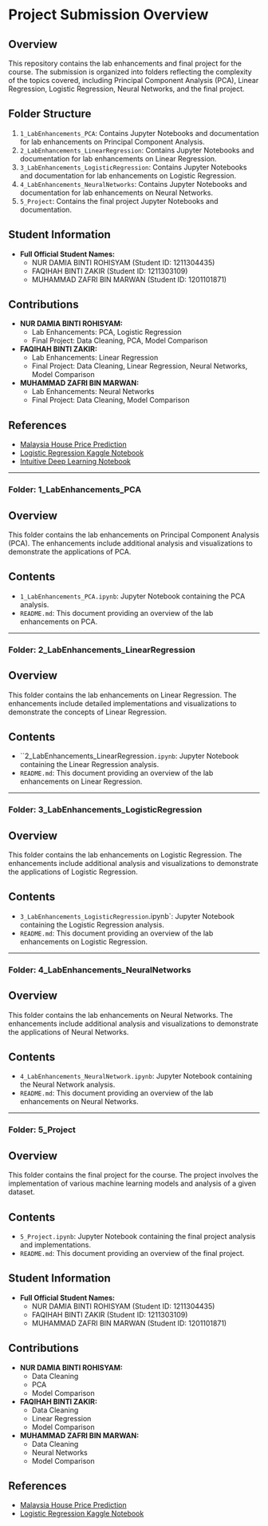 # Project Submission Overview

## Overview
This repository contains the lab enhancements and final project for the course. The submission is organized into folders reflecting the complexity of the topics covered, including Principal Component Analysis (PCA), Linear Regression, Logistic Regression, Neural Networks, and the final project.

## Folder Structure
1. `1_LabEnhancements_PCA`: Contains Jupyter Notebooks and documentation for lab enhancements on Principal Component Analysis.
2. `2_LabEnhancements_LinearRegression`: Contains Jupyter Notebooks and documentation for lab enhancements on Linear Regression.
3. `3_LabEnhancements_LogisticRegression`: Contains Jupyter Notebooks and documentation for lab enhancements on Logistic Regression.
4. `4_LabEnhancements_NeuralNetworks`: Contains Jupyter Notebooks and documentation for lab enhancements on Neural Networks.
5. `5_Project`: Contains the final project Jupyter Notebooks and documentation.

## Student Information
- **Full Official Student Names:**
  - NUR DAMIA BINTI ROHISYAM (Student ID: 1211304435)
  - FAQIHAH BINTI ZAKIR (Student ID: 1211303109)
  - MUHAMMAD ZAFRI BIN MARWAN (Student ID: 1201101871)

## Contributions
- **NUR DAMIA BINTI ROHISYAM:**
  - Lab Enhancements: PCA, Logistic Regression
  - Final Project: Data Cleaning, PCA, Model Comparison
- **FAQIHAH BINTI ZAKIR:**
  - Lab Enhancements: Linear Regression
  - Final Project: Data Cleaning, Linear Regression, Neural Networks, Model Comparison
- **MUHAMMAD ZAFRI BIN MARWAN:**
  - Lab Enhancements: Neural Networks
  - Final Project: Data Cleaning, Model Comparison

## References
- [Malaysia House Price Prediction](https://github.com/ShraqueOatMeal/Malaysia-House-Price-Prediction/blob/main/README.md)
- [Logistic Regression Kaggle Notebook](https://www.kaggle.com/code/mikedelong/acc-0-7683-with-logistic-regression)
- [Intuitive Deep Learning Notebook](https://github.com/josephlee94/intuitive-deep-learning)

---

### Folder: 1_LabEnhancements_PCA

## Overview
This folder contains the lab enhancements on Principal Component Analysis (PCA). The enhancements include additional analysis and visualizations to demonstrate the applications of PCA.

## Contents
- `1_LabEnhancements_PCA.ipynb`: Jupyter Notebook containing the PCA analysis.
- `README.md`: This document providing an overview of the lab enhancements on PCA.

---

### Folder: 2_LabEnhancements_LinearRegression

## Overview
This folder contains the lab enhancements on Linear Regression. The enhancements include detailed implementations and visualizations to demonstrate the concepts of Linear Regression.

## Contents
- ``2_LabEnhancements_LinearRegression`.ipynb`: Jupyter Notebook containing the Linear Regression analysis.
- `README.md`: This document providing an overview of the lab enhancements on Linear Regression.

---

### Folder: 3_LabEnhancements_LogisticRegression

## Overview
This folder contains the lab enhancements on Logistic Regression. The enhancements include additional analysis and visualizations to demonstrate the applications of Logistic Regression.

## Contents
- `3_LabEnhancements_LogisticRegression`.ipynb`: Jupyter Notebook containing the Logistic Regression analysis.
- `README.md`: This document providing an overview of the lab enhancements on Logistic Regression.

---

### Folder: 4_LabEnhancements_NeuralNetworks

## Overview
This folder contains the lab enhancements on Neural Networks. The enhancements include additional analysis and visualizations to demonstrate the applications of Neural Networks.

## Contents
- `4_LabEnhancements_NeuralNetwork.ipynb`: Jupyter Notebook containing the Neural Network analysis.
- `README.md`: This document providing an overview of the lab enhancements on Neural Networks.

---

### Folder: 5_Project

## Overview
This folder contains the final project for the course. The project involves the implementation of various machine learning models and analysis of a given dataset.

## Contents
- `5_Project.ipynb`: Jupyter Notebook containing the final project analysis and implementations.
- `README.md`: This document providing an overview of the final project.

## Student Information
- **Full Official Student Names:**
  - NUR DAMIA BINTI ROHISYAM (Student ID: 1211304435)
  - FAQIHAH BINTI ZAKIR (Student ID: 1211303109)
  - MUHAMMAD ZAFRI BIN MARWAN (Student ID: 1201101871)

## Contributions
- **NUR DAMIA BINTI ROHISYAM:**
  - Data Cleaning
  - PCA
  - Model Comparison
- **FAQIHAH BINTI ZAKIR:**
  - Data Cleaning
  - Linear Regression
  - Model Comparison
- **MUHAMMAD ZAFRI BIN MARWAN:**
  - Data Cleaning
  - Neural Networks
  - Model Comparison

## References
- [Malaysia House Price Prediction](https://github.com/ShraqueOatMeal/Malaysia-House-Price-Prediction/blob/main/README.md)
- [Logistic Regression Kaggle Notebook](https://www.kaggle.com/code/mikedelong/acc-0-7683-with-logistic-regression)
